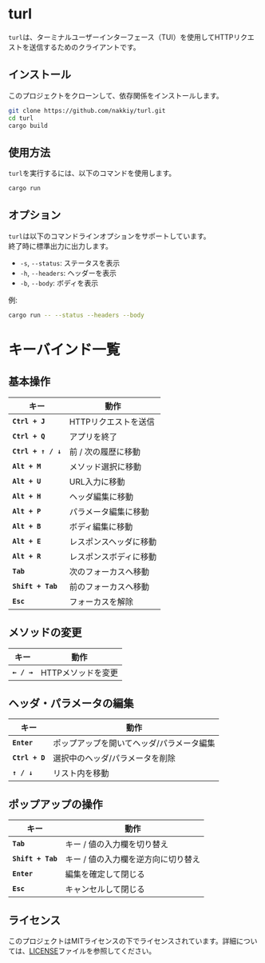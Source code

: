 # turl
`turl`は、ターミナルユーザーインターフェース（TUI）を使用してHTTPリクエストを送信するためのクライアントです。

## インストール
このプロジェクトをクローンして、依存関係をインストールします。
```sh
git clone https://github.com/nakkiy/turl.git
cd turl
cargo build
```

## 使用方法
`turl`を実行するには、以下のコマンドを使用します。
```sh
cargo run
```

## オプション
`turl`は以下のコマンドラインオプションをサポートしています。  
終了時に標準出力に出力します。
- `-s`, `--status`: ステータスを表示
- `-h`, `--headers`: ヘッダーを表示
- `-b`, `--body`: ボディを表示

例:
```sh
cargo run -- --status --headers --body
```

# キーバインド一覧
## **基本操作**
| キー | 動作 |
|------|------|
| **`Ctrl + J`** | HTTPリクエストを送信 |
| **`Ctrl + Q`** | アプリを終了 |
| **`Ctrl + ↑ / ↓`** | 前 / 次の履歴に移動 |
| **`Alt + M`** | メソッド選択に移動 |
| **`Alt + U`** | URL入力に移動 |
| **`Alt + H`** | ヘッダ編集に移動 |
| **`Alt + P`** | パラメータ編集に移動 |
| **`Alt + B`** | ボディ編集に移動 |
| **`Alt + E`** | レスポンスヘッダに移動 |
| **`Alt + R`** | レスポンスボディに移動 |
| **`Tab`** | 次のフォーカスへ移動 |
| **`Shift + Tab`** | 前のフォーカスへ移動 |
| **`Esc`** | フォーカスを解除 |

## **メソッドの変更**
| キー | 動作 |
|------|------|
| **`← / →`** | HTTPメソッドを変更 |

## **ヘッダ・パラメータの編集**
| キー | 動作 |
|------|------|
| **`Enter`** | ポップアップを開いてヘッダ/パラメータ編集 |
| **`Ctrl + D`** | 選択中のヘッダ/パラメータを削除 |
| **`↑ / ↓`** | リスト内を移動 |

## **ポップアップの操作**
| キー | 動作 |
|------|------|
| **`Tab`** | キー / 値の入力欄を切り替え |
| **`Shift + Tab`** | キー / 値の入力欄を逆方向に切り替え |
| **`Enter`** | 編集を確定して閉じる |
| **`Esc`** | キャンセルして閉じる |

## ライセンス
このプロジェクトはMITライセンスの下でライセンスされています。詳細については、[LICENSE](LICENSE)ファイルを参照してください。
